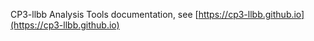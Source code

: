 CP3-llbb Analysis Tools documentation, see [https://cp3-llbb.github.io](https://cp3-llbb.github.io)
